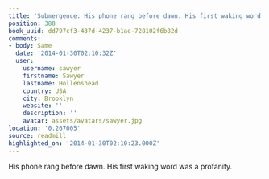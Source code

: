 ```yaml
---
title: 'Submergence: His phone rang before dawn. His first waking word was a prof…'
position: 388
book_uuid: dd797cf3-437d-4237-b1ae-728102f6b82d
comments:
- body: Same
  date: '2014-01-30T02:10:32Z'
  user:
    username: sawyer
    firstname: Sawyer
    lastname: Hollenshead
    country: USA
    city: Brooklyn
    website: ''
    description: ''
    avatar: assets/avatars/sawyer.jpg
location: '0.267005'
source: readmill
highlighted_on: '2014-01-30T02:10:23.000Z'
---
```


His phone rang before dawn. His first waking word was a profanity.